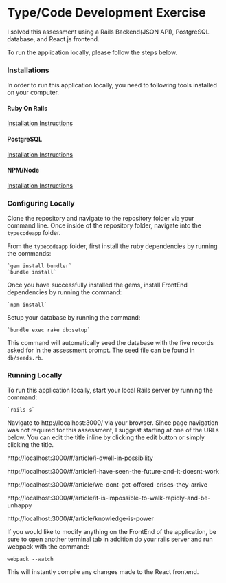 # Type/Code Development Exercise

I solved this assessment using a Rails Backend(JSON API), PostgreSQL database, and React.js frontend.

To run the application locally, please follow the steps below.

### Installations

In order to run this application locally, you need to following tools installed on your computer.

#### Ruby On Rails
 [Installation Instructions](http://railsapps.github.io/installrubyonrails-mac.html)

#### PostgreSQL
 [Installation Instructions](https://gist.github.com/sgnl/609557ebacd3378f3b72)

#### NPM/Node
  [Installation Instructions](http://blog.teamtreehouse.com/install-node-js-npm-mac)

### Configuring Locally

  Clone the repository and navigate to the repository folder via your command line.
  Once inside of the repository folder, navigate into the `typecodeapp` folder.

  From the `typecodeapp` folder, first install the ruby dependencies by running the commands:

    `gem install bundler`
    `bundle install`

  Once you have successfully installed the gems, install FrontEnd dependencies by running the command:

    `npm install`

  Setup your database by running the command:

    `bundle exec rake db:setup`

  This command will automatically seed the database with the five records asked for in the assessment prompt. The seed file can be found in `db/seeds.rb`.

### Running Locally

  To run this application locally, start your local Rails server by running the command:

    `rails s`

  Navigate to http://localhost:3000/ via your browser. Since page navigation was not required
  for this assessment, I suggest starting at one of the URLs below. You can edit the title inline by clicking
  the edit button or simply clicking the title.

  http://localhost:3000/#/article/i-dwell-in-possibility

  http://localhost:3000/#/article/i-have-seen-the-future-and-it-doesnt-work

  http://localhost:3000/#/article/we-dont-get-offered-crises-they-arrive

  http://localhost:3000/#/article/it-is-impossible-to-walk-rapidly-and-be-unhappy

  http://localhost:3000/#/article/knowledge-is-power

  If you would like to modify anything on the FrontEnd of the application, be sure to open another terminal tab in
  addition do your rails server and run webpack with the command:

  `webpack --watch`

  This will instantly compile any changes made to the React frontend. 
